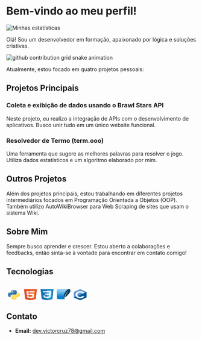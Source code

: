 # Bem-vindo ao meu perfil!
![Minhas estatísticas](https://github-readme-stats.vercel.app/api?username=victorcruz78&show_icons=true&theme=radical)

Olá! Sou um desenvolvedor em formação, apaixonado por lógica e soluções criativas.

<picture>
  <source media="(prefers-color-scheme: dark)" srcset="https://raw.githubusercontent.com/victorcruz78/victorcruz78/output/github-contribution-grid-snake-dark.svg">
  <source media="(prefers-color-scheme: light)" srcset="https://raw.githubusercontent.com/victorcruz78/victorcruz78/output/github-contribution-grid-snake.svg">
  <img alt="github contribution grid snake animation" src="https://raw.githubusercontent.com/victorcruz78/victorcruz78/output/github-contribution-grid-snake.svg">
</picture>

Atualmente, estou focado em quatro projetos pessoais:

## Projetos Principais

### Coleta e exibição de dados usando o Brawl Stars API
Neste projeto, eu realizo a integração de APIs com o desenvolvimento de aplicativos. Busco unir tudo em um único website funcional.

### Resolvedor de Termo (term.ooo)
Uma ferramenta que sugere as melhores palavras para resolver o jogo. Utiliza dados estatísticos e um algoritmo elaborado por mim.

## Outros Projetos

Além dos projetos principais, estou trabalhando em diferentes projetos intermediários focados em Programação Orientada a Objetos (OOP). Também utilizo AutoWikiBrowser para Web Scraping de sites que usam o sistema Wiki.

## Sobre Mim

Sempre busco aprender e crescer. Estou aberto a colaborações e feedbacks, então sinta-se à vontade para encontrar em contato comigo!

## Tecnologias
<div style="display: inline_block"><br>
  <img align="center" alt="Lode-Python" height="30" width="40" src="https://raw.githubusercontent.com/devicons/devicon/master/icons/python/python-original.svg">
  <img align="center" alt="Lode-HTML" height="30" width="40" src="https://raw.githubusercontent.com/devicons/devicon/master/icons/html5/html5-original.svg">
  <img align="center" alt="Lode-CSS" height="30" width="40" src="https://raw.githubusercontent.com/devicons/devicon/master/icons/css3/css3-original.svg">
  <img align="center" alt="Lode-SQLite" height="30" width="40" src="https://raw.githubusercontent.com/devicons/devicon/master/icons/sqlite/sqlite-original.svg">
  <img align="center" alt="Lode-C" height="30" width="40" src="https://raw.githubusercontent.com/devicons/devicon/master/icons/c/c-original.svg">
</div>

## Contato

- **Email:** [dev.victorcruz78@gmail.com](mailto:dev.victorcruz78@gmail.com)

